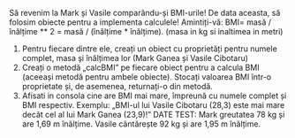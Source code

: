 Să revenim la Mark și Vasile comparându-și BMI-urile! De data aceasta, să folosim obiecte pentru a implementa calculele! Amintiți-vă: BMI= masă / înălțime ** 2 = masă / (înălțime * înălțime). (masa in kg si inaltimea in metri)
1. Pentru fiecare dintre ele, creați un obiect cu proprietăți pentru numele complet, masa și înălțimea lor (Mark Ganea și Vasile Cibotaru)
2. Creați o metodă „calcBMI” pe fiecare obiect pentru a calcula BMI (aceeași metodă pentru ambele obiecte). Stocați valoarea BMI într-o proprietate și, de asemenea, returnați-o din metodă.
3. Afisati in consola cine are BMI mai mare, împreună cu numele complet și BMI respectiv. Exemplu: „BMI-ul lui Vasile Cibotaru (28,3) este mai mare decât cel al lui Mark Ganea (23,9)!”
DATE TEST: Mark greutatea 78 kg și are 1,69 m înălțime. Vasile cântărește 92 kg și are 1,95 m înălțime.
